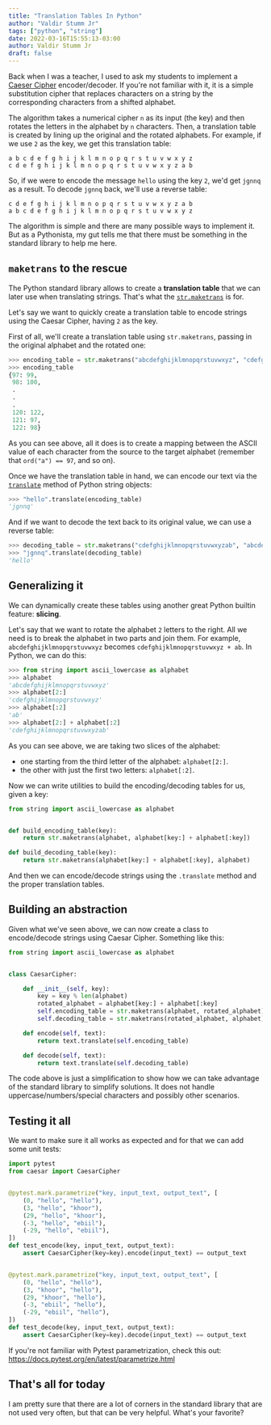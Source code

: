 ```yaml
---
title: "Translation Tables In Python"
author: "Valdir Stumm Jr"
tags: ["python", "string"]
date: 2022-03-16T15:55:13-03:00
author: Valdir Stumm Jr
draft: false
---
```


Back when I was a teacher, I used to ask my students to implement a
[Caeser Cipher](https://en.wikipedia.org/wiki/Caesar_cipher) encoder/decoder.
If you're not familiar with it, it is a simple substitution cipher that replaces
characters on a string by the corresponding characters from a shifted alphabet.

The algorithm takes a numerical cipher `n` as its input (the key) and then rotates the letters
in the alphabet by `n` characters. Then, a translation table is created by lining up the original
and the rotated alphabets. For example, if we use `2` as the key, we get this translation table:

```
a b c d e f g h i j k l m n o p q r s t u v w x y z
c d e f g h i j k l m n o p q r s t u v w x y z a b
```

So, if we were to encode the message `hello` using the key `2`, we'd get `jgnnq` as a result.
To decode `jgnnq` back, we'll use a reverse table:

```
c d e f g h i j k l m n o p q r s t u v w x y z a b
a b c d e f g h i j k l m n o p q r s t u v w x y z
```

The algorithm is simple and there are many possible ways to implement it. But as a Pythonista,
my gut tells me that there must be something in the standard library to help me here.


## `maketrans` to the rescue
The Python standard library allows to create a **translation table** that we can later use when
translating strings. That's what the [`str.maketrans`](https://docs.python.org/3/library/stdtypes.html#str.maketrans)
is for.

Let's say we want to quickly create a translation table to encode strings using the Caesar Cipher,
having `2` as the key.

First of all, we'll create a translation table using `str.maketrans`,
passing in the original alphabet and the rotated one:

```python
>>> encoding_table = str.maketrans("abcdefghijklmnopqrstuvwxyz", "cdefghijklmnopqrstuvwxyzab")
>>> encoding_table
{97: 99,
 98: 100,
 .
 .
 .
 120: 122,
 121: 97,
 122: 98}
 ```

As you can see above, all it does is to create a mapping between the ASCII value of each character
from the source to the target alphabet (remember that `ord("a") == 97`, and so on).

Once we have the translation table in hand, we can encode our text via the
[`translate`](https://docs.python.org/3/library/stdtypes.html#str.translate) method of
Python string objects:

```python
>>> "hello".translate(encoding_table)
'jgnnq'
```

And if we want to decode the text back to its original value, we can use a reverse table:

```python
>>> decoding_table = str.maketrans("cdefghijklmnopqrstuvwxyzab", "abcdefghijklmnopqrstuvwxyz")
>>> "jgnnq".translate(decoding_table)
'hello'
```

## Generalizing it
We can dynamically create these tables using another great Python builtin feature: **slicing**.

Let's say that we want to rotate the alphabet `2` letters to the right. All we need is to break
the alphabet in two parts and join them. For example, `abcdefghijklmnopqrstuvwxyz` becomes
`cdefghijklmnopqrstuvwxyz + ab`. In Python, we can do this:

```python
>>> from string import ascii_lowercase as alphabet
>>> alphabet
'abcdefghijklmnopqrstuvwxyz'
>>> alphabet[2:]
'cdefghijklmnopqrstuvwxyz'
>>> alphabet[:2]
'ab'
>>> alphabet[2:] + alphabet[:2]
'cdefghijklmnopqrstuvwxyzab'
```

As you can see above, we are taking two slices of the alphabet:
- one starting from the third letter of the alphabet: `alphabet[2:]`.
- the other with just the first two letters: `alphabet[:2]`.

Now we can write utilities to build the encoding/decoding tables for us, given a key:

```python
from string import ascii_lowercase as alphabet


def build_encoding_table(key):
    return str.maketrans(alphabet, alphabet[key:] + alphabet[:key])

def build_decoding_table(key):
    return str.maketrans(alphabet[key:] + alphabet[:key], alphabet)
```

And then we can encode/decode strings using the `.translate` method and the proper
translation tables.


## Building an abstraction
Given what we've seen above, we can now create a class to encode/decode strings using
Caesar Cipher. Something like this:

```python
from string import ascii_lowercase as alphabet


class CaesarCipher:

    def __init__(self, key):
        key = key % len(alphabet)
        rotated_alphabet = alphabet[key:] + alphabet[:key]
        self.encoding_table = str.maketrans(alphabet, rotated_alphabet)
        self.decoding_table = str.maketrans(rotated_alphabet, alphabet)

    def encode(self, text):
        return text.translate(self.encoding_table)

    def decode(self, text):
        return text.translate(self.decoding_table)
```

The code above is just a simplification to show how we can take advantage of the standard library to simplify
solutions. It does not handle uppercase/numbers/special characters and possibly other scenarios.


## Testing it all
We want to make sure it all works as expected and for that we can add some unit tests:

```python
import pytest
from caesar import CaesarCipher


@pytest.mark.parametrize("key, input_text, output_text", [
    (0, "hello", "hello"),
    (3, "hello", "khoor"),
    (29, "hello", "khoor"),
    (-3, "hello", "ebiil"),
    (-29, "hello", "ebiil"),
])
def test_encode(key, input_text, output_text):
    assert CaesarCipher(key=key).encode(input_text) == output_text


@pytest.mark.parametrize("key, input_text, output_text", [
    (0, "hello", "hello"),
    (3, "khoor", "hello"),
    (29, "khoor", "hello"),
    (-3, "ebiil", "hello"),
    (-29, "ebiil", "hello"),
])
def test_decode(key, input_text, output_text):
    assert CaesarCipher(key=key).decode(input_text) == output_text
```

If you're not familiar with Pytest parametrization, check this out: https://docs.pytest.org/en/latest/parametrize.html


## That's all for today
I am pretty sure that there are a lot of corners in the standard library that are not used very often,
but that can be very helpful. What's your favorite?
